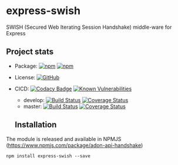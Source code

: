 # express-swish
SWISH (Secured Web Iterating Session Handshake) middle-ware for Express

## Project stats
* Package: [![npm](https://img.shields.io/npm/v/express-swish.svg)](https://www.npmjs.com/package/express-swish) [![npm](https://img.shields.io/npm/dm/express-swish.svg)](https://www.npmjs.com/package/express-swish)
* License: [![GitHub](https://img.shields.io/github/license/adonisv79/express-swish.svg)](https://github.com/adonisv79/express-swish/blob/master/LICENSE)
* CICD: [![Codacy Badge](https://api.codacy.com/project/badge/Grade/3709f3ab3b0c4380b5a41e010e8628c0)](https://www.codacy.com/app/adonisv79/express-swish?utm_source=github.com&amp;utm_medium=referral&amp;utm_content=adonisv79/express-swish&amp;utm_campaign=Badge_Grade) [![Known Vulnerabilities](https://snyk.io/test/github/adonisv79/express-swish/badge.svg)](https://snyk.io/test/github/adonisv79/express-swish)
  * develop: [![Build Status](https://travis-ci.org/adonisv79/express-swish.svg?branch=develop)](https://travis-ci.org/adonisv79/express-swish) [![Coverage Status](https://coveralls.io/repos/github/adonisv79/express-swish/badge.svg?branch=develop)](https://coveralls.io/github/adonisv79/express-swish?branch=develop)
  * master: [![Build Status](https://travis-ci.org/adonisv79/express-swish.svg?branch=master)](https://travis-ci.org/adonisv79/express-swish) [![Coverage Status](https://coveralls.io/repos/github/adonisv79/express-swish/badge.svg)](https://coveralls.io/github/adonisv79/express-swish)

  ## Installation
The module is released and available in NPMJS (https://www.npmjs.com/package/adon-api-handshake) 
```
npm install express-swish --save
```